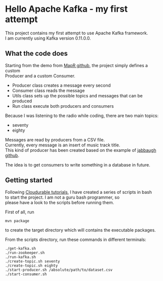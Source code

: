 # Hello Apache Kafka - my first attempt

This project contains my first attempt to use Apache Kafka framework.  
I am currently using Kafka version 0.11.0.0.  

## What the code does
Starting from the demo from [MapR github](https://github.com/mapr-demos/kafka-sample-programs), the project simply defines a custom  
Producer and a custom Consumer.  
* Producer class creates a message every second
* Consumer class reads the message  
* Utils class sets up the possible topics and messages that can be produced  
* Run class execute both producers and consumers  

Because I was listening to the radio while coding, there are two main topics:  
* seventy  
* eighty  

Messages are read by producers from a CSV file.  
Currently, every message is an insert of music track title.    
This kind of producer has been created based on the example of [jabbaugh github](https://github.com/jabbaugh/kafka-producer).  

The idea is to get consumers to write something in a database in future.  

## Getting started
Following [Cloudurable tutorials](http://cloudurable.com/blog/kafka-tutorial/index.html), I have created a series of scripts in bash  
to start the project. I am not a guru bash programmer, so  
please have a look to the scripts before running them.  

First of all, run  
```
mvn package
```
to create the target directory which will contains the executable packages.  

From the scripts directory, run these commands in different terminals:
```
./get-kafka.sh
./run-zookeeper.sh
./run-kafka.sh
./create-topic.sh seventy
./create-topic.sh eighty
./start-producer.sh /absolute/path/to/dataset.csv
./start-consumer.sh
```
